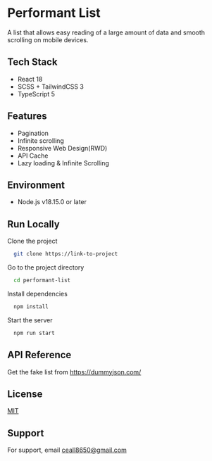 # Performant List

A list that allows easy reading of a large amount of data and smooth scrolling on mobile devices. 

## Tech Stack

- React 18 
- SCSS + TailwindCSS 3
- TypeScript 5

## Features

- Pagination
- Infinite scrolling
- Responsive Web Design(RWD)
- API Cache
- Lazy loading & Infinite Scrolling

## Environment

- Node.js v18.15.0 or later

## Run Locally

Clone the project

```bash
  git clone https://link-to-project
```

Go to the project directory

```bash
  cd performant-list
```

Install dependencies

```bash
  npm install
```

Start the server

```bash
  npm run start
```


## API Reference

Get the fake list from https://dummyjson.com/
## License

[MIT](https://choosealicense.com/licenses/mit/)


## Support

For support, email ceall8650@gmail.com

